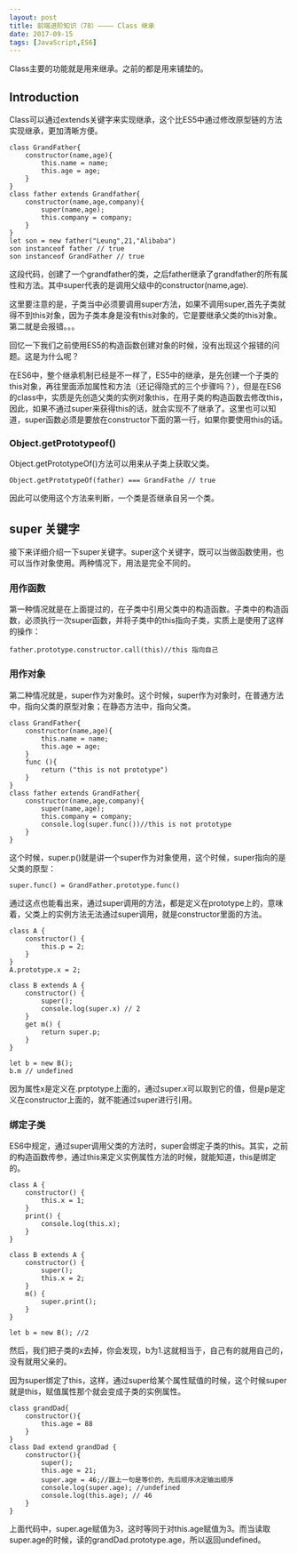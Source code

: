 ```yaml
---
layout: post
title: 前端进阶知识（78）———— Class 继承
date: 2017-09-15
tags: [JavaScript,ES6]
---
```


Class主要的功能就是用来继承。之前的都是用来铺垫的。

## Introduction

Class可以通过extends关键字来实现继承，这个比ES5中通过修改原型链的方法实现继承，更加清晰方便。

    class GrandFather{
        constructor(name,age){
            this.name = name;
            this.age = age;
        }
    }
    class father extends Grandfather{
        constructor(name,age,company){
            super(name,age);
            this.company = company;
        }
    }
    let son = new father("Leung",21,"Alibaba")
    son instanceof father // true
    son instanceof GrandFather // true

这段代码，创建了一个grandfather的类，之后father继承了grandfather的所有属性和方法。其中super代表的是调用父级中的constructor(name,age).

这里要注意的是，子类当中必须要调用super方法，如果不调用super,首先子类就得不到this对象，因为子类本身是没有this对象的，它是要继承父类的this对象。第二就是会报错。。。

回忆一下我们之前使用ES5的构造函数创建对象的时候，没有出现这个报错的问题。这是为什么呢？

在ES6中，整个继承机制已经是不一样了，ES5中的继承，是先创建一个子类的this对象，再往里面添加属性和方法（还记得隐式的三个步骤吗？），但是在ES6的class中，实质是先创造父类的实例对象this，在用子类的构造函数去修改this，因此，如果不通过super来获得this的话，就会实现不了继承了。这里也可以知道，super函数必须是要放在constructor下面的第一行，如果你要使用this的话。

### Object.getPrototypeof()

Object.getPrototypeOf()方法可以用来从子类上获取父类。

    Object.getPrototypeOf(father) === GrandFathe // true

因此可以使用这个方法来判断，一个类是否继承自另一个类。

## super 关键字

接下来详细介绍一下super关键字。super这个关键字，既可以当做函数使用，也可以当作对象使用。两种情况下，用法是完全不同的。

### 用作函数

第一种情况就是在上面提过的，在子类中引用父类中的构造函数。子类中的构造函数，必须执行一次super函数，并将子类中的this指向子类，实质上是使用了这样的操作：

    father.prototype.constructor.call(this)//this 指向自己

### 用作对象

第二种情况就是，super作为对象时。这个时候，super作为对象时，在普通方法中，指向父类的原型对象；在静态方法中，指向父类。

    class GrandFather{
        constructor(name,age){
            this.name = name;
            this.age = age;
        }
        func (){
            return ("this is not prototype")
        }
    }
    class father extends GrandFather{
        constructor(name,age,company){
            super(name,age);
            this.company = company;
            console.log(super.func())//this is not prototype
        }
    }

这个时候，super.p()就是讲一个super作为对象使用，这个时候，super指向的是父类的原型：

    super.func() = GrandFather.prototype.func()

通过这点也能看出来，通过super调用的方法，都是定义在prototype上的，意味着，父类上的实例方法无法通过super调用，就是constructor里面的方法。

    class A {
        constructor() {
            this.p = 2;
        }
    }
    A.prototype.x = 2;

    class B extends A {
        constructor() {
            super();
            console.log(super.x) // 2
        }
        get m() {
            return super.p;
        }
    }

    let b = new B();
    b.m // undefined

因为属性x是定义在.prptotype上面的，通过super.x可以取到它的值，但是p是定义在constructor上面的，就不能通过super进行引用。

### 绑定子类

ES6中规定，通过super调用父类的方法时，super会绑定子类的this。其实，之前的构造函数传参，通过this来定义实例属性方法的时候，就能知道，this是绑定的。

    class A {
        constructor() {
            this.x = 1;
        }
        print() {
            console.log(this.x);
        }
    }

    class B extends A {
        constructor() {
            super();
            this.x = 2;
        }
        m() {
            super.print();
        }
    }

    let b = new B(); //2

然后，我们把子类的x去掉，你会发现，b为1.这就相当于，自己有的就用自己的，没有就用父亲的。

因为super绑定了this，这样，通过super给某个属性赋值的时候，这个时候super就是this，赋值属性那个就会变成子类的实例属性。

    class grandDad{
        constructor(){
            this.age = 88
        }
    }
    class Dad extend grandDad {
        constructor(){
            super();
            this.age = 21;
            super.age = 46;//跟上一句是等价的，先后顺序决定输出顺序
            console.log(super.age); //undefined
            console.log(this.age); // 46
        }
    }

上面代码中，super.age赋值为3，这时等同于对this.age赋值为3。而当读取super.age的时候，读的grandDad.prototype.age，所以返回undefined。



